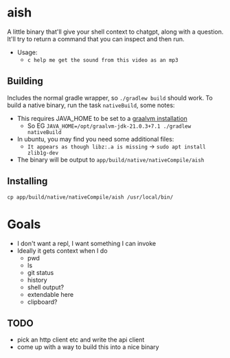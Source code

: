 # aish

A little binary that'll give your shell context to chatgpt, along with a question.
It'll try to return a command that you can inspect and then run. 

- Usage:
  - `c help me get the sound from this video as an mp3`

## Building
Includes the normal gradle wrapper, so `./gradlew build` should work.
To build a native binary, run the task `nativeBuild`, some notes:
- This requires JAVA_HOME to be set to a [graalvm installation](https://www.graalvm.org/latest/docs/getting-started/)
  - So EG `JAVA_HOME=/opt/graalvm-jdk-21.0.3+7.1 ./gradlew nativeBuild`
- In ubuntu, you may find you need some additional files:
  - `It appears as though libz:.a is missing` -> `sudo apt install zlib1g-dev`
- The binary will be output to `app/build/native/nativeCompile/aish`

## Installing
`cp app/build/native/nativeCompile/aish /usr/local/bin/`

# Goals

- I don't want a repl, I want something I can invoke
- Ideally it gets context when I do
  - pwd
  - ls
  - git status
  - history
  - shell output?
  - extendable here
  - clipboard?


## TODO
- pick an http client etc and write the api client
- come up with a way to build this into a nice binary
